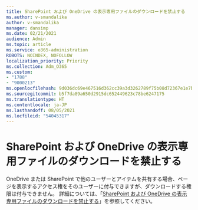 ```yaml
---
title: SharePoint および OneDrive の表示専用ファイルのダウンロードを禁止する
ms.author: v-smandalika
author: v-smandalika
manager: dansimp
ms.date: 02/21/2021
audience: Admin
ms.topic: article
ms.service: o365-administration
ROBOTS: NOINDEX, NOFOLLOW
localization_priority: Priority
ms.collection: Adm_O365
ms.custom:
- "1788"
- "9000213"
ms.openlocfilehash: 9d036dc69e467516d362cc39a3d3262789f75b08d72367e1e7b6dba513687058
ms.sourcegitcommit: b5f7da89a650d2915dc652449623c78be6247175
ms.translationtype: HT
ms.contentlocale: ja-JP
ms.lasthandoff: 08/05/2021
ms.locfileid: "54045317"
---
```

# <a name="block-downloads-for-view-only-files-in-sharepoint-and-onedrive"></a>SharePoint および OneDrive の表示専用ファイルのダウンロードを禁止する

OneDrive または SharePoint で他のユーザーとアイテムを共有する場合、ページを表示するアクセス権をそのユーザーに付与できますが、ダウンロードする権限は付与できません。 詳細については、「[SharePoint および OneDrive の表示専用ファイルのダウンロードを禁止する](https://support.microsoft.com/office/block-downloads-for-view-only-files-in-sharepoint-and-onedrive-6051184b-62ac-4149-b874-13dcd40ef91e)」を参照してください。